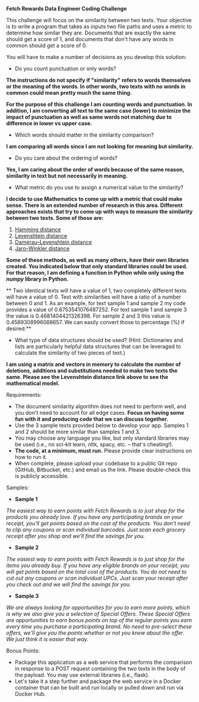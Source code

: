 **Fetch Rewards Data Engineer Coding Challenge**

This challenge will focus on the similarity between two texts.  Your objective is to write a program that takes as inputs two file paths and uses a metric to determine how similar they are.  Documents that are exactly the same should get a score of 1, and documents that don&#39;t have any words in common should get a score of 0.

You will have to make a number of decisions as you develop this solution:

- Do you count punctuation or only words?

**The instructions do not specify if "similarity" refers to words themselves or the meaning of the words. In other words, two texts with no words in common could mean pretty much the same thing.**

**For the purpose of this challenge I am counting words and punctuation. In addition, I am converting  all text to the same case (lower) to minimize the impact of punctuation as well as same words not matching due to difference in lower vs upper case.**

- Which words should matter in the similarity comparison?

**I am comparing all words since I am not looking for meaning but similarity.**

- Do you care about the ordering of words?

**Yes, I am caring about the order of words because of the same reason, similarity in text but not necessarily in meaning.**

- What metric do you use to assign a numerical value to the similarity?

**I decide to use Mathematics to come up with a metric that could make sense. There is an extended number of research in this area. Different approaches exists that try to come up with ways to measure the similarity between two texts. Some of those are:**

1. [Hamming distance](http://en.wikipedia.org/wiki/Hamming_distance)
2. [Levenshtein distance](http://en.wikipedia.org/wiki/Levenshtein_distance)
3. [Damerau–Levenshtein distance](http://en.wikipedia.org/wiki/Damerau%E2%80%93Levenshtein_distance)
4. [Jaro–Winkler distance](http://en.wikipedia.org/wiki/Jaro%E2%80%93Winkler_distance)

**Some of these methods, as well as many others, have their own libraries created. You indicated below that only standard libraries could be used. For that reason, I am defining a function in Python while only using the _numpy_ library in Python.**

** Two identical texts will have a value of 1, two completely different texts will have a value of 0. Text with similarities will have a ratio of a number between 0 and 1. As an example, for text sample 1 and sample 2 my code provides a value of 0.8753541076487252. For text sample 1 and sample 3 the value is 0.4681404421326398. For sample 2 and 3 this value is 0.4589308996088657. We can easily convert those to percentage (%) if desired.**

- What type of data structures should be used?  (Hint: Dictionaries and lists are particularly helpful data structures that can be leveraged to calculate the similarity of two pieces of text.)

**I am using a matrix and vectors in memory to calculate the number of deletions, additions and substitutions needed to make two texts the same. Please see the Levenshtein distance link above to see the mathematical model.**

Requirements:

- The document similarity algorithm does not need to perform well, and you don&#39;t need to account for all edge cases.   **Focus on having some fun with it and producing code that we can discuss together.**
- Use the 3 sample texts provided below to develop your app.  Samples 1 and 2 should be more similar than samples 1 and 3.
- You may choose any language you like, but only standard libraries may be used (i.e., no sci-kit learn, nltk, spacy, etc. – that&#39;s cheating!).
- **The code, at a minimum, must run.**  Please provide clear instructions on how to run it.
- When complete, please upload your codebase to a public Git repo (GitHub, Bitbucket, etc.) and email us the link.  Please double-check this is publicly accessible.

Samples:

- **Sample 1**

_The easiest way to earn points with Fetch Rewards is to just shop for the products you already love. If you have any participating brands on your receipt, you&#39;ll get points based on the cost of the products. You don&#39;t need to clip any coupons or scan individual barcodes. Just scan each grocery receipt after you shop and we&#39;ll find the savings for you._

- **Sample 2**

_The easiest way to earn points with Fetch Rewards is to just shop for the items you already buy. If you have any eligible brands on your receipt, you will get points based on the total cost of the products. You do not need to cut out any coupons or scan individual UPCs. Just scan your receipt after you check out and we will find the savings for you._

- **Sample 3**

_We are always looking for opportunities for you to earn more points, which is why we also give you a selection of Special Offers. These Special Offers are opportunities to earn bonus points on top of the regular points you earn every time you purchase a participating brand. No need to pre-select these offers, we&#39;ll give you the points whether or not you knew about the offer. We just think it is easier that way._

Bonus Points:

- Package this application as a web service that performs the comparison in response to a POST request containing the two texts in the body of the payload.  You may use external libraries (i.e., flask).
- Let&#39;s take it a step further and package the web service in a Docker container that can be built and run locally or pulled down and run via Docker Hub.
